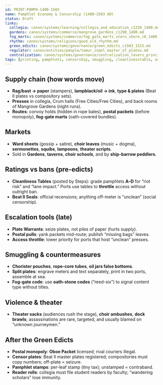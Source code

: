 ```yaml
---
id: PRINT:PAMPH-1400-1503
name: Pamphlet Economy & Censorship (1400–1503 AO)
status: Draft
links:
  collegia: canon/systems/learning/collegia_and_education_c1310_1400.md
  gardens: canon/systems/commerce/mangrove_gardens_c1290_1400.md
  fog_marts: canon/systems/commerce/fog_gate_marts_stern_shore_c0_1400.md
  rhythm: canon/systems/religions/good_old_rhythm.md
  green_edicts: canon/systems/governance/green_edicts_c1503_1515.md
  regulator: canon/entities/people/tamur_inqel_master_of_plates.md
  centralization: canon/systems/governance/centralization_levers_principality_c1400_1550.md
tags: [printing, pamphlets, censorship, smuggling, cleanlinesstable, access_days, postal]
---
```


## Supply chain (how words move)
- **Rag/bast → paper** (stampers), **lampblack/oil → ink**, **type & plates** (Beat II plates vs compository sets).
- **Presses** in collegia, Crum halls (Free Cities/Free Cities), and back rooms of Mangrove Gardens (night runs).
- **Routes**: convoy holds (hidden in rope bales), **postal packets** (before monopoly), **fog-gate marts** (oath-covered bundles).

## Markets
- **Ward sheets** (gossip + satire), **choir leaves** (music + dogma), **sermonettes**, **squibs**, **lampoons**, **theater scripts**.
- Sold in **Gardens**, **taverns**, **choir schools**, and by **ship-barrow peddlers**.

## Ratings vs bans (pre-edicts)
- **Cleanliness Tables** (posted by Steps): grade pamphlets **A–D** for “riot risk” and “lane impact.” Ports use tables to **throttle** access without outright ban.
- **Beat II Seals**: official recensions; anything off-meter is “unclean” (social censorship).

## Escalation tools (late)
- **Plate Warrants**: seize plates, not piles of paper (hurts supply).  
- **Postal pulls**: yank packets mid-route; publish “missing bags” leaves.  
- **Access throttle**: lower priority for ports that host “unclean” presses.

## Smuggling & countermeasures
- **Chorister pouches**, **rope-core tubes**, **oil jars false bottoms**.
- **Split plates**: engrave meters and text separately, print in two ports, assemble at sea.
- **Fog-gate code**: use **oath-stone codes** (“reed-six”) to signal content type without titles.

## Violence & theater
- **Theater sacks** (audiences rush the stage), **choir ambushes**, **dock brawls**; assassinations are rare, targeted, and usually blamed on “unknown journeymen.”

## After the Green Edicts
- **Postal monopoly**: **Oboe Packet** licensed; rival couriers illegal.  
- **Censor plates**: Beat II master plates registered; compositories must copy numbers; off-plate = seizure.  
- **Pamphlet stamps**: per-leaf stamp (tiny tax); unstamped = contraband.  
- **Reader rolls**: collegia must file student readers by faculty; “wandering scholars” lose immunity.
